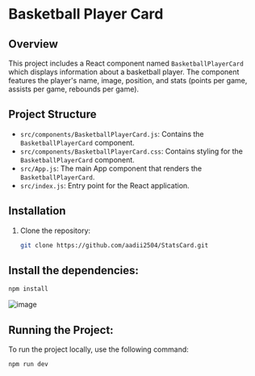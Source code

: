 # Basketball Player Card

## Overview

This project includes a React component named `BasketballPlayerCard` which displays information about a basketball player. The component features the player's name, image, position, and stats (points per game, assists per game, rebounds per game).

## Project Structure

- `src/components/BasketballPlayerCard.js`: Contains the `BasketballPlayerCard` component.
- `src/components/BasketballPlayerCard.css`: Contains styling for the `BasketballPlayerCard` component.
- `src/App.js`: The main App component that renders the `BasketballPlayerCard`.
- `src/index.js`: Entry point for the React application.

## Installation

1. Clone the repository:
   ```bash
   git clone https://github.com/aadii2504/StatsCard.git


## Install the dependencies:
```bash
npm install
```
![image](https://github.com/user-attachments/assets/57829978-598a-4ffd-8a71-37a68847e531)






## Running the Project: 
To run the project locally, use the following command:
```bash
npm run dev
